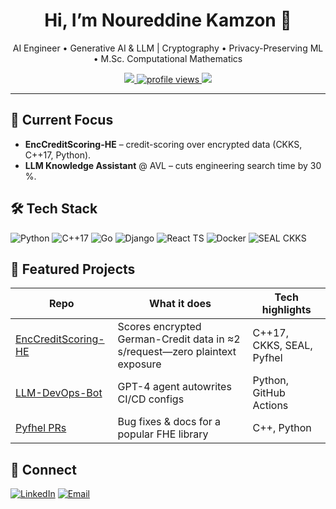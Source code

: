 <h1 align="center">Hi, I’m Noureddine Kamzon 👋</h1>
<p align="center">
  AI Engineer • Generative AI & LLM | Cryptography • Privacy-Preserving ML • M.Sc. Computational Mathematics
</p>

<p align="center">
  <a href="https://github.com/kamzon?tab=followers">
    <img src="https://img.shields.io/github/followers/kamzon?label=Followers&style=social" />
  </a>
  <a href="https://komarev.com/ghpvc/?username=kamzon">
    <img src="https://komarev.com/ghpvc/?username=kamzon&style=flat&color=blue" alt="profile views" />
  </a>
  <a href="https://raw.githubusercontent.com/kamzon/CV/main/kamzon_cv.pdf">
    <img src="https://img.shields.io/badge/CV-Download-orange" />
  </a>
</p>

---

## 🔭 Current Focus
- **EncCreditScoring-HE** – credit-scoring over encrypted data (CKKS, C++17, Python).  
- **LLM Knowledge Assistant** @ AVL – cuts engineering search time by 30 %.

## 🛠 Tech Stack
![Python](https://img.shields.io/badge/Python-3670A0?logo=python&logoColor=white&style=flat-square)
![C++17](https://img.shields.io/badge/C++17-00599C?logo=c%2B%2B&logoColor=white&style=flat-square)
![Go](https://img.shields.io/badge/Go-00ADD8?logo=go&logoColor=white&style=flat-square)
![Django](https://img.shields.io/badge/Django-092E20?logo=django&logoColor=white&style=flat-square)
![React TS](https://img.shields.io/badge/React-TS-20232A?logo=react&logoColor=61DAFB&style=flat-square)
![Docker](https://img.shields.io/badge/Docker-2496ED?logo=docker&logoColor=white&style=flat-square)
![SEAL CKKS](https://img.shields.io/badge/SEAL-CKKS-FHE-blueviolet?style=flat-square)

## 📌 Featured Projects
| Repo | What it does | Tech highlights |
|------|--------------|-----------------|
| [EncCreditScoring-HE](https://github.com/kamzon/EncCreditScoring-HE) | Scores encrypted German-Credit data in ≈2 s/request—zero plaintext exposure | C++17, CKKS, SEAL, Pyfhel |
| [LLM-DevOps-Bot](https://github.com/kamzon/LLM-DevOps-Bot) | GPT-4 agent autowrites CI/CD configs | Python, GitHub Actions |
| [Pyfhel PRs](https://github.com/ibarrond/Pyfhel/pulls?q=is%3Apr+author%3Akamzon) | Bug fixes & docs for a popular FHE library | C++, Python |



## 🤝 Connect
[![LinkedIn](https://img.shields.io/badge/LinkedIn-kamzon-blue?logo=linkedin&logoColor=white)](https://www.linkedin.com/in/kamzon)
[![Email](https://img.shields.io/badge/Email-kamzon01@ads.uni--passau.de-red?logo=gmail&logoColor=white)](mailto:kamzon01@ads.uni-passau.de)

